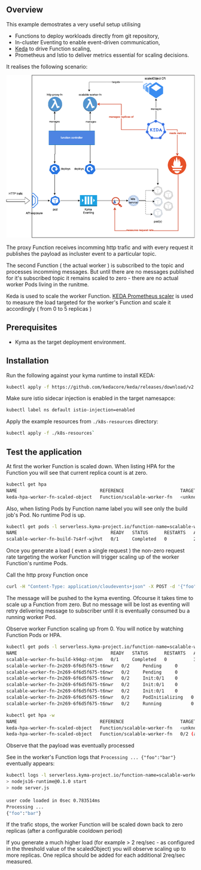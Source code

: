 ## Overview
This example demostrates a very useful setup utilising 
 - Functions to deploy workloads directly from git repository,
 - In-cluster Eventing to enable event-driven communication, 
 - [Keda](https://keda.sh/) to drive Function scaling,
 - Prometheus and Istio to deliver metrics essential for scaling decisions.

It realises the following scenario:

![scenario](./assets/scaling-scenario.png "Scenario")

The proxy Function receives incomming http trafic and with every request it publishes the payload as incluster event to a particular topic.

The second Function ( the actual worker ) is subscribed to the topic and processes incomming  messages. But until there are no messages published for it's subscribed topic it remains scaled to zero - there are no actual worker Pods living in the runitme.

Keda is used to scale the worker Function. [KEDA Prometheus scaler](https://keda.sh/docs/2.8/scalers/prometheus/) is used to measure the load targeted for the worker's Function and scale it accordingly ( from 0 to 5 replicas )


## Prerequisites

- Kyma as the target deployment environment.

## Installation

Run the following against your kyma runtime to install KEDA:

```bash
kubectl apply -f https://github.com/kedacore/keda/releases/download/v2.8.0/keda-2.8.0.yaml
```

Make sure istio sidecar injection is enabled in the target namesapce:

```bash
kubectl label ns default istio-injection=enabled
```

Apply the example resources from `./k8s-resources` directory:
```bash
kubectl apply -f ./k8s-resources`
```

## Test the application

At first the worker Function is scaled down.
When listing HPA for the Function you will see that current replica count is at zero.
 ```bash
kubectl get hpa
NAME                               REFERENCE                     TARGETS             MINPODS   MAXPODS   REPLICAS   AGE
keda-hpa-worker-fn-scaled-object   Function/scalable-worker-fn   <unknown>/2 (avg)   1         5         0          27h

 ```
 Also, when listing Pods by Function name label you will see only the build job's Pod. No runtime Pod is up.
 ```bash
kubectl get pods -l serverless.kyma-project.io/function-name=scalable-worker-fn -w
NAME                                   READY   STATUS      RESTARTS   AGE
scalable-worker-fn-build-7s4rf-wjhvt   0/1     Completed   0          2m16s
 ```

Once you generate a load ( even a single request ) the non-zero request rate targeting the worker Function will trigger scaling up of the worker Function's runtime Pods.

 Call the http proxy Function once 

 ```bash
 curl -H "Content-Type: application/cloudevents+json" -X POST -d '{"foo":"bar"}' https://incoming.{your_cluster_domain}
 ```

The message will be pushed to the kyma eventing.
Ofcourse it takes time to scale up a Function from zero. But no message will be lost as eventing will retry delivering message to subscriber until it is eventually consumed bu a running worker Pod.

Observe worker Function scaling up from 0. You will notice by watching Function Pods or HPA.
```bash
kubectl get pods -l serverless.kyma-project.io/function-name=scalable-worker-fn -w 
NAME                                   READY   STATUS      RESTARTS   AGE
scalable-worker-fn-build-k94qz-ntjmn   0/1     Completed   0          32s
scalable-worker-fn-2n269-6f6d5f675-t6nwr   0/2     Pending     0          0s
scalable-worker-fn-2n269-6f6d5f675-t6nwr   0/2     Pending     0          0s
scalable-worker-fn-2n269-6f6d5f675-t6nwr   0/2     Init:0/1    0          0s
scalable-worker-fn-2n269-6f6d5f675-t6nwr   0/2     Init:0/1    0          0s
scalable-worker-fn-2n269-6f6d5f675-t6nwr   0/2     Init:0/1    0          1s
scalable-worker-fn-2n269-6f6d5f675-t6nwr   0/2     PodInitializing   0          2s
scalable-worker-fn-2n269-6f6d5f675-t6nwr   0/2     Running           0          7s
```
```bash
kubectl get hpa -w                                                        
NAME                               REFERENCE                     TARGETS             MINPODS   MAXPODS   REPLICAS   AGE
keda-hpa-worker-fn-scaled-object   Function/scalable-worker-fn   <unknown>/2 (avg)   1         5         0          27h
keda-hpa-worker-fn-scaled-object   Function/scalable-worker-fn   0/2 (avg)           1         5         1          27h
```

Observe that the payload was eventually processed

See in the worker's Function logs that `Processing ... {"foo":"bar"}` eventually appears:

 ```bash
kubectl logs -l serverless.kyma-project.io/function-name=scalable-worker-fn -f
> nodejs16-runtime@0.1.0 start
> node server.js

user code loaded in 0sec 0.783514ms
Processing ...
{"foo":"bar"}

 ```
 
 If the trafic stops, the worker Function will be scaled down back to zero replicas (after a configurable cooldown period)
 
 If you generate a much higher load (for example > 2 req/sec - as configured in the threshold value of the scaledObject) you will observe scaling up to more replicas. One replica should be added for each additional 2req/sec measured. 